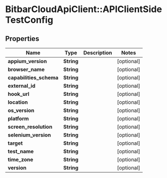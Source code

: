 # BitbarCloudApiClient::APIClientSideTestConfig

## Properties
Name | Type | Description | Notes
------------ | ------------- | ------------- | -------------
**appium_version** | **String** |  | [optional] 
**browser_name** | **String** |  | [optional] 
**capabilities_schema** | **String** |  | [optional] 
**external_id** | **String** |  | [optional] 
**hook_url** | **String** |  | [optional] 
**location** | **String** |  | [optional] 
**os_version** | **String** |  | [optional] 
**platform** | **String** |  | [optional] 
**screen_resolution** | **String** |  | [optional] 
**selenium_version** | **String** |  | [optional] 
**target** | **String** |  | [optional] 
**test_name** | **String** |  | [optional] 
**time_zone** | **String** |  | [optional] 
**version** | **String** |  | [optional] 

